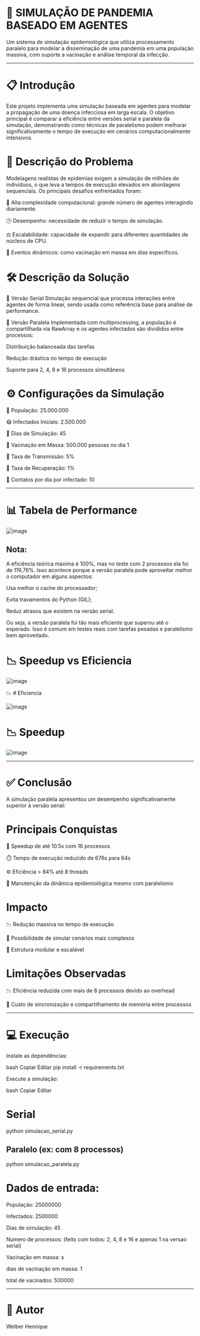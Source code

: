 # 🧬 SIMULAÇÃO DE PANDEMIA BASEADO EM AGENTES

Um sistema de simulação epidemiológica que utiliza processamento paralelo para modelar a disseminação de uma pandemia em uma população massiva, com suporte a vacinação e análise temporal da infecção.

--------------------------------------------------------------------------------

# 📋 Introdução
Este projeto implementa uma simulação baseada em agentes para modelar a propagação de uma doença infecciosa em larga escala. O objetivo principal é comparar a eficiência entre versões serial e paralela da simulação, demonstrando como técnicas de paralelismo podem melhorar significativamente o tempo de execução em cenários computacionalmente intensivos.

# 🎯 Descrição do Problema
Modelagens realistas de epidemias exigem a simulação de milhões de indivíduos, o que leva a tempos de execução elevados em abordagens sequenciais. Os principais desafios enfrentados foram:

🧠 Alta complexidade computacional: grande número de agentes interagindo diariamente.

🕒 Desempenho: necessidade de reduzir o tempo de simulação.

⚖️ Escalabilidade: capacidade de expandir para diferentes quantidades de núcleos de CPU.

💉 Eventos dinâmicos: como vacinação em massa em dias específicos.

# 🛠️ Descrição da Solução
🔄 Versão Serial
Simulação sequencial que processa interações entre agentes de forma linear, sendo usada como referência base para análise de performance.

🧵 Versão Paralela
Implementada com multiprocessing, a população é compartilhada via RawArray e os agentes infectados são divididos entre processos:

Distribuição balanceada das tarefas

Redução drástica no tempo de execução

Suporte para 2, 4, 8 e 16 processos simultâneos

# ⚙️ Configurações da Simulação
👥 População: 25.000.000

😷 Infectados Iniciais: 2.500.000

📆 Dias de Simulação: 45

💉 Vacinação em Massa: 500.000 pessoas no dia 1

📌 Taxa de Transmissão: 5%

📌 Taxa de Recuperação: 1%

🔁 Contatos por dia por infectado: 10

--------------------------------------------------------------------------------

# 📊 Tabela de Performance

![image](https://github.com/user-attachments/assets/dd1c56a9-3640-48ea-adce-fd84377e33d9)

## Nota:

A eficiência teórica máxima é 100%, mas no teste com 2 processos ela foi de 119,76%.
Isso acontece porque a versão paralela pode aproveitar melhor o computador em alguns aspectos:

Usa melhor o cache do processador;

Evita travamentos do Python (GIL);

Reduz atrasos que existem na versão serial.

Ou seja, a versão paralela foi tão mais eficiente que superou até o esperado. Isso é comum em testes reais com tarefas pesadas e paralelismo bem aproveitado.

# 📉 Speedup vs Eficiencia

![image](https://github.com/user-attachments/assets/ad08b2ee-b414-4de0-b77d-d9bb57b2a367)

📉 # Eficiencia

![image](https://github.com/user-attachments/assets/736d7d80-39bb-4a17-b26e-25c735b4f90e)

# 📉 Speedup

![image](https://github.com/user-attachments/assets/1c4c15c6-2608-4c5d-97b5-36cdcc9c05ff)

--------------------------------------------------------------------------------

# ✅ Conclusão
A simulação paralela apresentou um desempenho significativamente superior à versão serial:

# Principais Conquistas
🚀 Speedup de até 10.5x com 16 processos

⏱️ Tempo de execução reduzido de 676s para 64s

⚙️ Eficiência > 84% até 8 threads

🔄 Manutenção da dinâmica epidemiológica mesmo com paralelismo

# Impacto
📉 Redução massiva no tempo de execução

🧪 Possibilidade de simular cenários mais complexos

🧩 Estrutura modular e escalável

# Limitações Observadas
📉 Eficiência reduzida com mais de 8 processos devido ao overhead

🧠 Custo de sincronização e compartilhamento de memória entre processos

--------------------------------------------------------------------------------

# 💻 Execução
Instale as dependências:

bash
Copiar
Editar
pip install -r requirements.txt

Execute a simulação:

bash
Copiar
Editar
# Serial
python simulacao_serial.py

## Paralelo (ex: com 8 processos)
python simulacao_paralela.py

# Dados de entrada:

População: 25000000

Infectados: 2500000 

Dias de simulação: 45

Numero de processos: (feito com todos: 2, 4, 8 e 16 e apenas 1 na versao serial)

Vacinação em massa: s

dias de vacinação em massa: 1

total de vacinados: 500000

--------------------------------------------------------------------------------

# 👥 Autor
Welber Henrique
